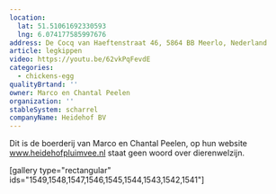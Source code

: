 ```yaml
---
location:
  lat: 51.51061692330593
  lng: 6.074177585997676
address: De Cocq van Haeftenstraat 46, 5864 BB Meerlo, Nederland
article: legkippen
video: https://youtu.be/62vkPqFevdE
categories:
  - chickens-egg
qualityBrtand: ''
owner: Marco en Chantal Peelen
organization: ''
stableSystem: scharrel
companyName: Heidehof BV
---
```

Dit is de boerderij van Marco en Chantal Peelen, op hun website www.heidehofpluimvee.nl staat geen woord over dierenwelzijn.

[gallery type="rectangular" ids="1549,1548,1547,1546,1545,1544,1543,1542,1541"]